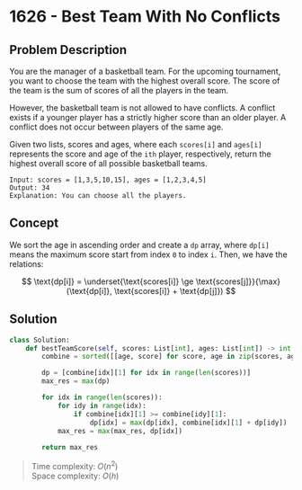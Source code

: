 # 1626 - Best Team With No Conflicts

## Problem Description

You are the manager of a basketball team. For the upcoming tournament, you want to choose the team with the highest overall score. The score of the team is the sum of scores of all the players in the team.

However, the basketball team is not allowed to have conflicts. A conflict exists if a younger player has a strictly higher score than an older player. A conflict does not occur between players of the same age.

Given two lists, scores and ages, where each `scores[i]` and `ages[i]` represents the score and age of the `ith` player, respectively, return the highest overall score of all possible basketball teams.

```text
Input: scores = [1,3,5,10,15], ages = [1,2,3,4,5]
Output: 34
Explanation: You can choose all the players.
```

## Concept

We sort the age in ascending order and create a `dp` array, where `dp[i]` means the maximum score start from index `0` to index `i`. Then, we have the relations:

$$
\text{dp[i]} = \underset{\text{scores[i]} \ge \text{scores[j]}}{\max}(\text{dp[i]}, \text{scores[i]} + \text{dp[j]})
$$

## Solution

```python
class Solution:
    def bestTeamScore(self, scores: List[int], ages: List[int]) -> int:
        combine = sorted([[age, score] for score, age in zip(scores, ages)])

        dp = [combine[idx][1] for idx in range(len(scores))]
        max_res = max(dp)

        for idx in range(len(scores)):
            for idy in range(idx):
                if combine[idx][1] >= combine[idy][1]:
                    dp[idx] = max(dp[idx], combine[idx][1] + dp[idy])
            max_res = max(max_res, dp[idx])
        
        return max_res
```

> Time complexity: $O(n^2)$ \
> Space complexity: $O(h)$
